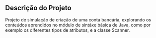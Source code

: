 <h2> Descrição do Projeto </h2>

Projeto de simulação de criação de uma conta bancária, explorando os conteúdos aprendidos no módulo de sintáxe básica de Java, como por exemplo os diferentes tipos de atributos, e a classe Scanner.
